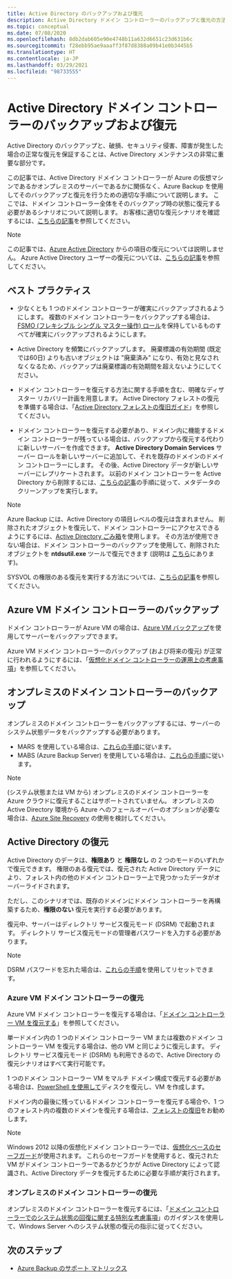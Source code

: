 ```yaml
---
title: Active Directory のバックアップおよび復元
description: Active Directory ドメイン コントローラーのバックアップと復元の方法について説明します。
ms.topic: conceptual
ms.date: 07/08/2020
ms.openlocfilehash: 8db2dab605e90e4748b11a632d6651c23d631b6c
ms.sourcegitcommit: f28ebb95ae9aaaff3f87d8388a09b41e0b3445b5
ms.translationtype: HT
ms.contentlocale: ja-JP
ms.lasthandoff: 03/29/2021
ms.locfileid: "98733555"
---
```

# <a name="back-up-and-restore-active-directory-domain-controllers"></a>Active Directory ドメイン コントローラーのバックアップおよび復元

Active Directory のバックアップと、破損、セキュリティ侵害、障害が発生した場合の正常な復元を保証することは、Active Directory メンテナンスの非常に重要な部分です。

この記事では、Active Directory ドメイン コ ントローラーが Azure の仮想マシンであるかオンプレミスのサーバーであるかに関係なく、Azure Backup を使用してそのバックアップと復元を行うための適切な手順について説明します。 ここでは、ドメイン コントローラー全体をそのバックアップ時の状態に復元する必要があるシナリオについて説明します。 お客様に適切な復元シナリオを確認するには、[こちらの記事](/windows-server/identity/ad-ds/manage/ad-forest-recovery-determine-how-to-recover)を参照してください。  

>[!NOTE]
> この記事では、[Azure Active Directory](../active-directory/fundamentals/active-directory-whatis.md) からの項目の復元については説明しません。 Azure Active Directory ユーザーの復元については、[こちらの記事](../active-directory/fundamentals/active-directory-users-restore.md)を参照してください。

## <a name="best-practices"></a>ベスト プラクティス

- 少なくとも 1 つのドメイン コントローラーが確実にバックアップされるようにします。 複数のドメイン コントローラーをバックアップする場合は、[FSMO (フレキシブル シングル マスター操作) ロール](/windows-server/identity/ad-ds/plan/planning-operations-master-role-placement)を保持しているものすべてが確実にバックアップされるようにします。

- Active Directory を頻繁にバックアップします。 廃棄標識の有効期間 (既定では60日) よりも古いオブジェクトは "廃棄済み" になり、有効と見なされなくなるため、バックアップは廃棄標識の有効期間を超えないようにしてください。

- ドメイン コントローラーを復元する方法に関する手順を含む、明確なディザスター リカバリー計画を用意します。 Active Directory フォレストの復元を準備する場合は、「[Active Directory フォレストの復旧ガイド](/windows-server/identity/ad-ds/manage/ad-forest-recovery-guide)」を参照してください。

- ドメイン コントローラーを復元する必要があり、ドメイン内に機能するドメイン コントローラーが残っている場合は、バックアップから復元する代わりに新しいサーバーを作成できます。 **Active Directory Domain Services** サーバー ロールを新しいサーバーに追加して、それを既存のドメインのドメイン コントローラーにします。 その後、Active Directory データが新しいサーバーにレプリケートされます。 以前のドメイン コントローラーを Active Directory から削除するには、[こちらの記事](/windows-server/identity/ad-ds/deploy/ad-ds-metadata-cleanup)の手順に従って、メタデータのクリーンアップを実行します。

>[!NOTE]
>Azure Backup には、Active Directory の項目レベルの復元は含まれません。 削除されたオブジェクトを復元して、ドメイン コントローラーにアクセスできるようにするには、[Active Directory ごみ箱](/windows-server/identity/ad-ds/get-started/adac/introduction-to-active-directory-administrative-center-enhancements--level-100-#ad_recycle_bin_mgmt)を使用します。 その方法が使用できない場合は、ドメイン コントローラーのバックアップを使用して、削除されたオブジェクトを **ntdsutil.exe** ツールで復元できます (説明は [こちら](https://support.microsoft.com/help/840001/how-to-restore-deleted-user-accounts-and-their-group-memberships-in-ac)にあります)。
>
>SYSVOL の権限のある復元を実行する方法については、[こちらの記事](/windows-server/identity/ad-ds/manage/ad-forest-recovery-authoritative-recovery-sysvol)を参照してください。

## <a name="backing-up-azure-vm-domain-controllers"></a>Azure VM ドメイン コントローラーのバックアップ

ドメイン コントローラーが Azure VM の場合は、[Azure VM バックアップ](backup-azure-vms-introduction.md)を使用してサーバーをバックアップできます。

Azure VM ドメイン コントローラーのバックアップ (および将来の復元) が正常に行われるようにするには、「[仮想化ドメイン コントローラーの運用上の考慮事項](/windows-server/identity/ad-ds/get-started/virtual-dc/virtualized-domain-controllers-hyper-v#operational-considerations-for-virtualized-domain-controllers)」を参照してください。

## <a name="backing-up-on-premises-domain-controllers"></a>オンプレミスのドメイン コントローラーのバックアップ

オンプレミスのドメイン コントローラーをバックアップするには、サーバーのシステム状態データをバックアップする必要があります。

- MARS を使用している場合は、[これらの手順](backup-azure-system-state.md)に従います。
- MABS (Azure Backup Server) を使用している場合は、[これらの手順](backup-mabs-system-state-and-bmr.md)に従います。

>[!NOTE]
> (システム状態または VM から) オンプレミスのドメイン コントローラーを Azure クラウドに復元することはサポートされていません。 オンプレミスの Active Directory 環境から Azure へのフェールオーバーのオプションが必要な場合は、[Azure Site Recovery](../site-recovery/site-recovery-active-directory.md) の使用を検討してください。

## <a name="restoring-active-directory"></a>Active Directory の復元

Active Directory のデータは、**権限あり** と **権限なし** の 2 つのモードのいずれかで復元できます。 権限のある復元では、復元された Active Directory データにより、フォレスト内の他のドメイン コントローラー上で見つかったデータがオーバーライドされます。

ただし、このシナリオでは、既存のドメインにドメイン コントローラーを再構築するため、**権限のない** 復元を実行する必要があります。

復元中、サーバーはディレクトリ サービス復元モード (DSRM) で起動されます。 ディレクトリ サービス復元モードの管理者パスワードを入力する必要があります。

>[!NOTE]
>DSRM パスワードを忘れた場合は、[これらの手順](/previous-versions/windows/it-pro/windows-server-2012-r2-and-2012/cc754363(v=ws.11))を使用してリセットできます。

### <a name="restoring-azure-vm-domain-controllers"></a>Azure VM ドメイン コントローラーの復元

Azure VM ドメイン コントローラーを復元する場合は、「[ドメイン コントローラー VM を復元する](backup-azure-arm-restore-vms.md#restore-domain-controller-vms)」を参照してください。

単一ドメイン内の 1 つのドメイン コントローラー VM または複数のドメイン コントローラー VM を復元する場合は、他の VM と同じように復元します。 ディレクトリ サービス復元モード (DSRM) も利用できるので、Active Directory の復元シナリオはすべて実行可能です。

1 つのドメイン コントローラー VM をマルチ ドメイン構成で復元する必要がある場合は、[PowerShell を使用して](backup-azure-vms-automation.md#restore-the-disks)ディスクを復元し、VM を作成します。

ドメイン内の最後に残っているドメイン コントローラーを復元する場合や、1 つのフォレスト内の複数のドメインを復元する場合は、[フォレストの復旧](/windows-server/identity/ad-ds/manage/ad-forest-recovery-single-domain-in-multidomain-recovery)をお勧めします。

>[!NOTE]
> Windows 2012 以降の仮想化ドメイン コントローラーでは、[仮想化ベースのセーフガード](/windows-server/identity/ad-ds/introduction-to-active-directory-domain-services-ad-ds-virtualization-level-100#virtualization-based-safeguards)が使用されます。 これらのセーフガードを使用すると、復元された VM がドメイン コントローラーであるかどうかが Active Directory によって認識され、Active Directory データを復元するために必要な手順が実行されます。

### <a name="restoring-on-premises-domain-controllers"></a>オンプレミスのドメイン コントローラーの復元

オンプレミスのドメイン コントローラーを復元するには、「[ドメイン コントローラーでのシステム状態の回復に関する特別な考慮事項](backup-azure-restore-system-state.md#special-considerations-for-system-state-recovery-on-a-domain-controller)」のガイダンスを使用して、Windows Server へのシステム状態の復元の指示に従ってください。

## <a name="next-steps"></a>次のステップ

- [Azure Backup のサポート マトリックス](backup-support-matrix.md)